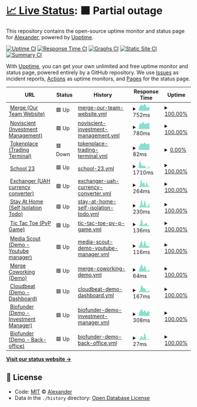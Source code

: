 # [📈 Live Status](https://a1exalexander.github.io/upptime): <!--live status--> **🟧 Partial outage**

This repository contains the open-source uptime monitor and status page for [Alexander](https://a1exalexander.github.io), powered by [Upptime](https://github.com/upptime/upptime).

[![Uptime CI](https://github.com/koj-co/upptime/workflows/Uptime%20CI/badge.svg)](https://github.com/koj-co/upptime/actions?query=workflow%3A%22Uptime+CI%22)
[![Response Time CI](https://github.com/koj-co/upptime/workflows/Response%20Time%20CI/badge.svg)](https://github.com/koj-co/upptime/actions?query=workflow%3A%22Response+Time+CI%22)
[![Graphs CI](https://github.com/koj-co/upptime/workflows/Graphs%20CI/badge.svg)](https://github.com/koj-co/upptime/actions?query=workflow%3A%22Graphs+CI%22)
[![Static Site CI](https://github.com/koj-co/upptime/workflows/Static%20Site%20CI/badge.svg)](https://github.com/koj-co/upptime/actions?query=workflow%3A%22Static+Site+CI%22)
[![Summary CI](https://github.com/koj-co/upptime/workflows/Summary%20CI/badge.svg)](https://github.com/koj-co/upptime/actions?query=workflow%3A%22Summary+CI%22)

With [Upptime](https://upptime.js.org), you can get your own unlimited and free uptime monitor and status page, powered entirely by a GitHub repository. We use [Issues](https://github.com/a1exalexander/upptime/issues) as incident reports, [Actions](https://github.com/a1exalexander/upptime/actions) as uptime monitors, and [Pages](https://a1exalexander.github.io/upptime) for the status page.

<!--start: status pages-->
<!-- This summary is generated by Upptime (https://github.com/upptime/upptime) -->
<!-- Do not edit this manually, your changes will be overwritten -->
<!-- prettier-ignore -->
| URL | Status | History | Response Time | Uptime |
| --- | ------ | ------- | ------------- | ------ |
| <img alt="" src="https://favicons.githubusercontent.com/www.merge.rocks" height="13"> [Merge (Our Team Website)](https://www.merge.rocks/) | 🟩 Up | [merge-our-team-website.yml](https://github.com/a1exalexander/upptime/commits/HEAD/history/merge-our-team-website.yml) | <details><summary><img alt="Response time graph" src="./graphs/merge-our-team-website/response-time-week.png" height="20"> 752ms</summary><br><a href="https://a1exalexander.github.io/upptime/history/merge-our-team-website"><img alt="Response time 258" src="https://img.shields.io/endpoint?url=https%3A%2F%2Fraw.githubusercontent.com%2Fa1exalexander%2Fupptime%2FHEAD%2Fapi%2Fmerge-our-team-website%2Fresponse-time.json"></a><br><a href="https://a1exalexander.github.io/upptime/history/merge-our-team-website"><img alt="24-hour response time 590" src="https://img.shields.io/endpoint?url=https%3A%2F%2Fraw.githubusercontent.com%2Fa1exalexander%2Fupptime%2FHEAD%2Fapi%2Fmerge-our-team-website%2Fresponse-time-day.json"></a><br><a href="https://a1exalexander.github.io/upptime/history/merge-our-team-website"><img alt="7-day response time 752" src="https://img.shields.io/endpoint?url=https%3A%2F%2Fraw.githubusercontent.com%2Fa1exalexander%2Fupptime%2FHEAD%2Fapi%2Fmerge-our-team-website%2Fresponse-time-week.json"></a><br><a href="https://a1exalexander.github.io/upptime/history/merge-our-team-website"><img alt="30-day response time 744" src="https://img.shields.io/endpoint?url=https%3A%2F%2Fraw.githubusercontent.com%2Fa1exalexander%2Fupptime%2FHEAD%2Fapi%2Fmerge-our-team-website%2Fresponse-time-month.json"></a><br><a href="https://a1exalexander.github.io/upptime/history/merge-our-team-website"><img alt="1-year response time 258" src="https://img.shields.io/endpoint?url=https%3A%2F%2Fraw.githubusercontent.com%2Fa1exalexander%2Fupptime%2FHEAD%2Fapi%2Fmerge-our-team-website%2Fresponse-time-year.json"></a></details> | <details><summary><a href="https://a1exalexander.github.io/upptime/history/merge-our-team-website">100.00%</a></summary><a href="https://a1exalexander.github.io/upptime/history/merge-our-team-website"><img alt="All-time uptime 99.99%" src="https://img.shields.io/endpoint?url=https%3A%2F%2Fraw.githubusercontent.com%2Fa1exalexander%2Fupptime%2FHEAD%2Fapi%2Fmerge-our-team-website%2Fuptime.json"></a><br><a href="https://a1exalexander.github.io/upptime/history/merge-our-team-website"><img alt="24-hour uptime 100.00%" src="https://img.shields.io/endpoint?url=https%3A%2F%2Fraw.githubusercontent.com%2Fa1exalexander%2Fupptime%2FHEAD%2Fapi%2Fmerge-our-team-website%2Fuptime-day.json"></a><br><a href="https://a1exalexander.github.io/upptime/history/merge-our-team-website"><img alt="7-day uptime 100.00%" src="https://img.shields.io/endpoint?url=https%3A%2F%2Fraw.githubusercontent.com%2Fa1exalexander%2Fupptime%2FHEAD%2Fapi%2Fmerge-our-team-website%2Fuptime-week.json"></a><br><a href="https://a1exalexander.github.io/upptime/history/merge-our-team-website"><img alt="30-day uptime 100.00%" src="https://img.shields.io/endpoint?url=https%3A%2F%2Fraw.githubusercontent.com%2Fa1exalexander%2Fupptime%2FHEAD%2Fapi%2Fmerge-our-team-website%2Fuptime-month.json"></a><br><a href="https://a1exalexander.github.io/upptime/history/merge-our-team-website"><img alt="1-year uptime 99.99%" src="https://img.shields.io/endpoint?url=https%3A%2F%2Fraw.githubusercontent.com%2Fa1exalexander%2Fupptime%2FHEAD%2Fapi%2Fmerge-our-team-website%2Fuptime-year.json"></a></details>
| <img alt="" src="https://favicons.githubusercontent.com/portal.noviscient.com" height="13"> [Noviscient (Investment Management)](https://portal.noviscient.com/) | 🟩 Up | [noviscient-investment-management.yml](https://github.com/a1exalexander/upptime/commits/HEAD/history/noviscient-investment-management.yml) | <details><summary><img alt="Response time graph" src="./graphs/noviscient-investment-management/response-time-week.png" height="20"> 780ms</summary><br><a href="https://a1exalexander.github.io/upptime/history/noviscient-investment-management"><img alt="Response time 794" src="https://img.shields.io/endpoint?url=https%3A%2F%2Fraw.githubusercontent.com%2Fa1exalexander%2Fupptime%2FHEAD%2Fapi%2Fnoviscient-investment-management%2Fresponse-time.json"></a><br><a href="https://a1exalexander.github.io/upptime/history/noviscient-investment-management"><img alt="24-hour response time 815" src="https://img.shields.io/endpoint?url=https%3A%2F%2Fraw.githubusercontent.com%2Fa1exalexander%2Fupptime%2FHEAD%2Fapi%2Fnoviscient-investment-management%2Fresponse-time-day.json"></a><br><a href="https://a1exalexander.github.io/upptime/history/noviscient-investment-management"><img alt="7-day response time 780" src="https://img.shields.io/endpoint?url=https%3A%2F%2Fraw.githubusercontent.com%2Fa1exalexander%2Fupptime%2FHEAD%2Fapi%2Fnoviscient-investment-management%2Fresponse-time-week.json"></a><br><a href="https://a1exalexander.github.io/upptime/history/noviscient-investment-management"><img alt="30-day response time 762" src="https://img.shields.io/endpoint?url=https%3A%2F%2Fraw.githubusercontent.com%2Fa1exalexander%2Fupptime%2FHEAD%2Fapi%2Fnoviscient-investment-management%2Fresponse-time-month.json"></a><br><a href="https://a1exalexander.github.io/upptime/history/noviscient-investment-management"><img alt="1-year response time 794" src="https://img.shields.io/endpoint?url=https%3A%2F%2Fraw.githubusercontent.com%2Fa1exalexander%2Fupptime%2FHEAD%2Fapi%2Fnoviscient-investment-management%2Fresponse-time-year.json"></a></details> | <details><summary><a href="https://a1exalexander.github.io/upptime/history/noviscient-investment-management">100.00%</a></summary><a href="https://a1exalexander.github.io/upptime/history/noviscient-investment-management"><img alt="All-time uptime 99.41%" src="https://img.shields.io/endpoint?url=https%3A%2F%2Fraw.githubusercontent.com%2Fa1exalexander%2Fupptime%2FHEAD%2Fapi%2Fnoviscient-investment-management%2Fuptime.json"></a><br><a href="https://a1exalexander.github.io/upptime/history/noviscient-investment-management"><img alt="24-hour uptime 100.00%" src="https://img.shields.io/endpoint?url=https%3A%2F%2Fraw.githubusercontent.com%2Fa1exalexander%2Fupptime%2FHEAD%2Fapi%2Fnoviscient-investment-management%2Fuptime-day.json"></a><br><a href="https://a1exalexander.github.io/upptime/history/noviscient-investment-management"><img alt="7-day uptime 100.00%" src="https://img.shields.io/endpoint?url=https%3A%2F%2Fraw.githubusercontent.com%2Fa1exalexander%2Fupptime%2FHEAD%2Fapi%2Fnoviscient-investment-management%2Fuptime-week.json"></a><br><a href="https://a1exalexander.github.io/upptime/history/noviscient-investment-management"><img alt="30-day uptime 94.62%" src="https://img.shields.io/endpoint?url=https%3A%2F%2Fraw.githubusercontent.com%2Fa1exalexander%2Fupptime%2FHEAD%2Fapi%2Fnoviscient-investment-management%2Fuptime-month.json"></a><br><a href="https://a1exalexander.github.io/upptime/history/noviscient-investment-management"><img alt="1-year uptime 99.41%" src="https://img.shields.io/endpoint?url=https%3A%2F%2Fraw.githubusercontent.com%2Fa1exalexander%2Fupptime%2FHEAD%2Fapi%2Fnoviscient-investment-management%2Fuptime-year.json"></a></details>
| <img alt="" src="https://favicons.githubusercontent.com/app.tokenplace.com" height="13"> [Tokenplace (Trading Terminal)](https://app.tokenplace.com/) | 🟥 Down | [tokenplace-trading-terminal.yml](https://github.com/a1exalexander/upptime/commits/HEAD/history/tokenplace-trading-terminal.yml) | <details><summary><img alt="Response time graph" src="./graphs/tokenplace-trading-terminal/response-time-week.png" height="20"> 82ms</summary><br><a href="https://a1exalexander.github.io/upptime/history/tokenplace-trading-terminal"><img alt="Response time 165" src="https://img.shields.io/endpoint?url=https%3A%2F%2Fraw.githubusercontent.com%2Fa1exalexander%2Fupptime%2FHEAD%2Fapi%2Ftokenplace-trading-terminal%2Fresponse-time.json"></a><br><a href="https://a1exalexander.github.io/upptime/history/tokenplace-trading-terminal"><img alt="24-hour response time 82" src="https://img.shields.io/endpoint?url=https%3A%2F%2Fraw.githubusercontent.com%2Fa1exalexander%2Fupptime%2FHEAD%2Fapi%2Ftokenplace-trading-terminal%2Fresponse-time-day.json"></a><br><a href="https://a1exalexander.github.io/upptime/history/tokenplace-trading-terminal"><img alt="7-day response time 82" src="https://img.shields.io/endpoint?url=https%3A%2F%2Fraw.githubusercontent.com%2Fa1exalexander%2Fupptime%2FHEAD%2Fapi%2Ftokenplace-trading-terminal%2Fresponse-time-week.json"></a><br><a href="https://a1exalexander.github.io/upptime/history/tokenplace-trading-terminal"><img alt="30-day response time 83" src="https://img.shields.io/endpoint?url=https%3A%2F%2Fraw.githubusercontent.com%2Fa1exalexander%2Fupptime%2FHEAD%2Fapi%2Ftokenplace-trading-terminal%2Fresponse-time-month.json"></a><br><a href="https://a1exalexander.github.io/upptime/history/tokenplace-trading-terminal"><img alt="1-year response time 165" src="https://img.shields.io/endpoint?url=https%3A%2F%2Fraw.githubusercontent.com%2Fa1exalexander%2Fupptime%2FHEAD%2Fapi%2Ftokenplace-trading-terminal%2Fresponse-time-year.json"></a></details> | <details><summary><a href="https://a1exalexander.github.io/upptime/history/tokenplace-trading-terminal">0.00%</a></summary><a href="https://a1exalexander.github.io/upptime/history/tokenplace-trading-terminal"><img alt="All-time uptime 63.53%" src="https://img.shields.io/endpoint?url=https%3A%2F%2Fraw.githubusercontent.com%2Fa1exalexander%2Fupptime%2FHEAD%2Fapi%2Ftokenplace-trading-terminal%2Fuptime.json"></a><br><a href="https://a1exalexander.github.io/upptime/history/tokenplace-trading-terminal"><img alt="24-hour uptime 0.00%" src="https://img.shields.io/endpoint?url=https%3A%2F%2Fraw.githubusercontent.com%2Fa1exalexander%2Fupptime%2FHEAD%2Fapi%2Ftokenplace-trading-terminal%2Fuptime-day.json"></a><br><a href="https://a1exalexander.github.io/upptime/history/tokenplace-trading-terminal"><img alt="7-day uptime 0.00%" src="https://img.shields.io/endpoint?url=https%3A%2F%2Fraw.githubusercontent.com%2Fa1exalexander%2Fupptime%2FHEAD%2Fapi%2Ftokenplace-trading-terminal%2Fuptime-week.json"></a><br><a href="https://a1exalexander.github.io/upptime/history/tokenplace-trading-terminal"><img alt="30-day uptime 0.00%" src="https://img.shields.io/endpoint?url=https%3A%2F%2Fraw.githubusercontent.com%2Fa1exalexander%2Fupptime%2FHEAD%2Fapi%2Ftokenplace-trading-terminal%2Fuptime-month.json"></a><br><a href="https://a1exalexander.github.io/upptime/history/tokenplace-trading-terminal"><img alt="1-year uptime 63.53%" src="https://img.shields.io/endpoint?url=https%3A%2F%2Fraw.githubusercontent.com%2Fa1exalexander%2Fupptime%2FHEAD%2Fapi%2Ftokenplace-trading-terminal%2Fuptime-year.json"></a></details>
| <img alt="" src="https://favicons.githubusercontent.com/school23.now.sh" height="13"> [School 23](https://school23.now.sh/) | 🟩 Up | [school-23.yml](https://github.com/a1exalexander/upptime/commits/HEAD/history/school-23.yml) | <details><summary><img alt="Response time graph" src="./graphs/school-23/response-time-week.png" height="20"> 1710ms</summary><br><a href="https://a1exalexander.github.io/upptime/history/school-23"><img alt="Response time 1652" src="https://img.shields.io/endpoint?url=https%3A%2F%2Fraw.githubusercontent.com%2Fa1exalexander%2Fupptime%2FHEAD%2Fapi%2Fschool-23%2Fresponse-time.json"></a><br><a href="https://a1exalexander.github.io/upptime/history/school-23"><img alt="24-hour response time 1559" src="https://img.shields.io/endpoint?url=https%3A%2F%2Fraw.githubusercontent.com%2Fa1exalexander%2Fupptime%2FHEAD%2Fapi%2Fschool-23%2Fresponse-time-day.json"></a><br><a href="https://a1exalexander.github.io/upptime/history/school-23"><img alt="7-day response time 1710" src="https://img.shields.io/endpoint?url=https%3A%2F%2Fraw.githubusercontent.com%2Fa1exalexander%2Fupptime%2FHEAD%2Fapi%2Fschool-23%2Fresponse-time-week.json"></a><br><a href="https://a1exalexander.github.io/upptime/history/school-23"><img alt="30-day response time 1730" src="https://img.shields.io/endpoint?url=https%3A%2F%2Fraw.githubusercontent.com%2Fa1exalexander%2Fupptime%2FHEAD%2Fapi%2Fschool-23%2Fresponse-time-month.json"></a><br><a href="https://a1exalexander.github.io/upptime/history/school-23"><img alt="1-year response time 1652" src="https://img.shields.io/endpoint?url=https%3A%2F%2Fraw.githubusercontent.com%2Fa1exalexander%2Fupptime%2FHEAD%2Fapi%2Fschool-23%2Fresponse-time-year.json"></a></details> | <details><summary><a href="https://a1exalexander.github.io/upptime/history/school-23">100.00%</a></summary><a href="https://a1exalexander.github.io/upptime/history/school-23"><img alt="All-time uptime 99.97%" src="https://img.shields.io/endpoint?url=https%3A%2F%2Fraw.githubusercontent.com%2Fa1exalexander%2Fupptime%2FHEAD%2Fapi%2Fschool-23%2Fuptime.json"></a><br><a href="https://a1exalexander.github.io/upptime/history/school-23"><img alt="24-hour uptime 100.00%" src="https://img.shields.io/endpoint?url=https%3A%2F%2Fraw.githubusercontent.com%2Fa1exalexander%2Fupptime%2FHEAD%2Fapi%2Fschool-23%2Fuptime-day.json"></a><br><a href="https://a1exalexander.github.io/upptime/history/school-23"><img alt="7-day uptime 100.00%" src="https://img.shields.io/endpoint?url=https%3A%2F%2Fraw.githubusercontent.com%2Fa1exalexander%2Fupptime%2FHEAD%2Fapi%2Fschool-23%2Fuptime-week.json"></a><br><a href="https://a1exalexander.github.io/upptime/history/school-23"><img alt="30-day uptime 100.00%" src="https://img.shields.io/endpoint?url=https%3A%2F%2Fraw.githubusercontent.com%2Fa1exalexander%2Fupptime%2FHEAD%2Fapi%2Fschool-23%2Fuptime-month.json"></a><br><a href="https://a1exalexander.github.io/upptime/history/school-23"><img alt="1-year uptime 99.97%" src="https://img.shields.io/endpoint?url=https%3A%2F%2Fraw.githubusercontent.com%2Fa1exalexander%2Fupptime%2FHEAD%2Fapi%2Fschool-23%2Fuptime-year.json"></a></details>
| <img alt="" src="https://favicons.githubusercontent.com/exchanger.now.sh" height="13"> [Exchanger (UAH currency converter)](https://exchanger.now.sh/) | 🟩 Up | [exchanger-uah-currency-converter.yml](https://github.com/a1exalexander/upptime/commits/HEAD/history/exchanger-uah-currency-converter.yml) | <details><summary><img alt="Response time graph" src="./graphs/exchanger-uah-currency-converter/response-time-week.png" height="20"> 264ms</summary><br><a href="https://a1exalexander.github.io/upptime/history/exchanger-uah-currency-converter"><img alt="Response time 230" src="https://img.shields.io/endpoint?url=https%3A%2F%2Fraw.githubusercontent.com%2Fa1exalexander%2Fupptime%2FHEAD%2Fapi%2Fexchanger-uah-currency-converter%2Fresponse-time.json"></a><br><a href="https://a1exalexander.github.io/upptime/history/exchanger-uah-currency-converter"><img alt="24-hour response time 104" src="https://img.shields.io/endpoint?url=https%3A%2F%2Fraw.githubusercontent.com%2Fa1exalexander%2Fupptime%2FHEAD%2Fapi%2Fexchanger-uah-currency-converter%2Fresponse-time-day.json"></a><br><a href="https://a1exalexander.github.io/upptime/history/exchanger-uah-currency-converter"><img alt="7-day response time 264" src="https://img.shields.io/endpoint?url=https%3A%2F%2Fraw.githubusercontent.com%2Fa1exalexander%2Fupptime%2FHEAD%2Fapi%2Fexchanger-uah-currency-converter%2Fresponse-time-week.json"></a><br><a href="https://a1exalexander.github.io/upptime/history/exchanger-uah-currency-converter"><img alt="30-day response time 269" src="https://img.shields.io/endpoint?url=https%3A%2F%2Fraw.githubusercontent.com%2Fa1exalexander%2Fupptime%2FHEAD%2Fapi%2Fexchanger-uah-currency-converter%2Fresponse-time-month.json"></a><br><a href="https://a1exalexander.github.io/upptime/history/exchanger-uah-currency-converter"><img alt="1-year response time 230" src="https://img.shields.io/endpoint?url=https%3A%2F%2Fraw.githubusercontent.com%2Fa1exalexander%2Fupptime%2FHEAD%2Fapi%2Fexchanger-uah-currency-converter%2Fresponse-time-year.json"></a></details> | <details><summary><a href="https://a1exalexander.github.io/upptime/history/exchanger-uah-currency-converter">100.00%</a></summary><a href="https://a1exalexander.github.io/upptime/history/exchanger-uah-currency-converter"><img alt="All-time uptime 99.97%" src="https://img.shields.io/endpoint?url=https%3A%2F%2Fraw.githubusercontent.com%2Fa1exalexander%2Fupptime%2FHEAD%2Fapi%2Fexchanger-uah-currency-converter%2Fuptime.json"></a><br><a href="https://a1exalexander.github.io/upptime/history/exchanger-uah-currency-converter"><img alt="24-hour uptime 100.00%" src="https://img.shields.io/endpoint?url=https%3A%2F%2Fraw.githubusercontent.com%2Fa1exalexander%2Fupptime%2FHEAD%2Fapi%2Fexchanger-uah-currency-converter%2Fuptime-day.json"></a><br><a href="https://a1exalexander.github.io/upptime/history/exchanger-uah-currency-converter"><img alt="7-day uptime 100.00%" src="https://img.shields.io/endpoint?url=https%3A%2F%2Fraw.githubusercontent.com%2Fa1exalexander%2Fupptime%2FHEAD%2Fapi%2Fexchanger-uah-currency-converter%2Fuptime-week.json"></a><br><a href="https://a1exalexander.github.io/upptime/history/exchanger-uah-currency-converter"><img alt="30-day uptime 99.87%" src="https://img.shields.io/endpoint?url=https%3A%2F%2Fraw.githubusercontent.com%2Fa1exalexander%2Fupptime%2FHEAD%2Fapi%2Fexchanger-uah-currency-converter%2Fuptime-month.json"></a><br><a href="https://a1exalexander.github.io/upptime/history/exchanger-uah-currency-converter"><img alt="1-year uptime 99.97%" src="https://img.shields.io/endpoint?url=https%3A%2F%2Fraw.githubusercontent.com%2Fa1exalexander%2Fupptime%2FHEAD%2Fapi%2Fexchanger-uah-currency-converter%2Fuptime-year.json"></a></details>
| <img alt="" src="https://favicons.githubusercontent.com/self-isolation.now.sh" height="13"> [Stay At Home (Self Isolation Todo)](https://self-isolation.now.sh/) | 🟩 Up | [stay-at-home-self-isolation-todo.yml](https://github.com/a1exalexander/upptime/commits/HEAD/history/stay-at-home-self-isolation-todo.yml) | <details><summary><img alt="Response time graph" src="./graphs/stay-at-home-self-isolation-todo/response-time-week.png" height="20"> 230ms</summary><br><a href="https://a1exalexander.github.io/upptime/history/stay-at-home-self-isolation-todo"><img alt="Response time 230" src="https://img.shields.io/endpoint?url=https%3A%2F%2Fraw.githubusercontent.com%2Fa1exalexander%2Fupptime%2FHEAD%2Fapi%2Fstay-at-home-self-isolation-todo%2Fresponse-time.json"></a><br><a href="https://a1exalexander.github.io/upptime/history/stay-at-home-self-isolation-todo"><img alt="24-hour response time 304" src="https://img.shields.io/endpoint?url=https%3A%2F%2Fraw.githubusercontent.com%2Fa1exalexander%2Fupptime%2FHEAD%2Fapi%2Fstay-at-home-self-isolation-todo%2Fresponse-time-day.json"></a><br><a href="https://a1exalexander.github.io/upptime/history/stay-at-home-self-isolation-todo"><img alt="7-day response time 230" src="https://img.shields.io/endpoint?url=https%3A%2F%2Fraw.githubusercontent.com%2Fa1exalexander%2Fupptime%2FHEAD%2Fapi%2Fstay-at-home-self-isolation-todo%2Fresponse-time-week.json"></a><br><a href="https://a1exalexander.github.io/upptime/history/stay-at-home-self-isolation-todo"><img alt="30-day response time 281" src="https://img.shields.io/endpoint?url=https%3A%2F%2Fraw.githubusercontent.com%2Fa1exalexander%2Fupptime%2FHEAD%2Fapi%2Fstay-at-home-self-isolation-todo%2Fresponse-time-month.json"></a><br><a href="https://a1exalexander.github.io/upptime/history/stay-at-home-self-isolation-todo"><img alt="1-year response time 230" src="https://img.shields.io/endpoint?url=https%3A%2F%2Fraw.githubusercontent.com%2Fa1exalexander%2Fupptime%2FHEAD%2Fapi%2Fstay-at-home-self-isolation-todo%2Fresponse-time-year.json"></a></details> | <details><summary><a href="https://a1exalexander.github.io/upptime/history/stay-at-home-self-isolation-todo">100.00%</a></summary><a href="https://a1exalexander.github.io/upptime/history/stay-at-home-self-isolation-todo"><img alt="All-time uptime 99.97%" src="https://img.shields.io/endpoint?url=https%3A%2F%2Fraw.githubusercontent.com%2Fa1exalexander%2Fupptime%2FHEAD%2Fapi%2Fstay-at-home-self-isolation-todo%2Fuptime.json"></a><br><a href="https://a1exalexander.github.io/upptime/history/stay-at-home-self-isolation-todo"><img alt="24-hour uptime 100.00%" src="https://img.shields.io/endpoint?url=https%3A%2F%2Fraw.githubusercontent.com%2Fa1exalexander%2Fupptime%2FHEAD%2Fapi%2Fstay-at-home-self-isolation-todo%2Fuptime-day.json"></a><br><a href="https://a1exalexander.github.io/upptime/history/stay-at-home-self-isolation-todo"><img alt="7-day uptime 100.00%" src="https://img.shields.io/endpoint?url=https%3A%2F%2Fraw.githubusercontent.com%2Fa1exalexander%2Fupptime%2FHEAD%2Fapi%2Fstay-at-home-self-isolation-todo%2Fuptime-week.json"></a><br><a href="https://a1exalexander.github.io/upptime/history/stay-at-home-self-isolation-todo"><img alt="30-day uptime 100.00%" src="https://img.shields.io/endpoint?url=https%3A%2F%2Fraw.githubusercontent.com%2Fa1exalexander%2Fupptime%2FHEAD%2Fapi%2Fstay-at-home-self-isolation-todo%2Fuptime-month.json"></a><br><a href="https://a1exalexander.github.io/upptime/history/stay-at-home-self-isolation-todo"><img alt="1-year uptime 99.97%" src="https://img.shields.io/endpoint?url=https%3A%2F%2Fraw.githubusercontent.com%2Fa1exalexander%2Fupptime%2FHEAD%2Fapi%2Fstay-at-home-self-isolation-todo%2Fuptime-year.json"></a></details>
| <img alt="" src="https://favicons.githubusercontent.com/tic-tac.vercel.app" height="13"> [Tic Tac Toe (PvP Game)](https://tic-tac.vercel.app/) | 🟩 Up | [tic-tac-toe-pv-p-game.yml](https://github.com/a1exalexander/upptime/commits/HEAD/history/tic-tac-toe-pv-p-game.yml) | <details><summary><img alt="Response time graph" src="./graphs/tic-tac-toe-pv-p-game/response-time-week.png" height="20"> 136ms</summary><br><a href="https://a1exalexander.github.io/upptime/history/tic-tac-toe-pv-p-game"><img alt="Response time 162" src="https://img.shields.io/endpoint?url=https%3A%2F%2Fraw.githubusercontent.com%2Fa1exalexander%2Fupptime%2FHEAD%2Fapi%2Ftic-tac-toe-pv-p-game%2Fresponse-time.json"></a><br><a href="https://a1exalexander.github.io/upptime/history/tic-tac-toe-pv-p-game"><img alt="24-hour response time 44" src="https://img.shields.io/endpoint?url=https%3A%2F%2Fraw.githubusercontent.com%2Fa1exalexander%2Fupptime%2FHEAD%2Fapi%2Ftic-tac-toe-pv-p-game%2Fresponse-time-day.json"></a><br><a href="https://a1exalexander.github.io/upptime/history/tic-tac-toe-pv-p-game"><img alt="7-day response time 136" src="https://img.shields.io/endpoint?url=https%3A%2F%2Fraw.githubusercontent.com%2Fa1exalexander%2Fupptime%2FHEAD%2Fapi%2Ftic-tac-toe-pv-p-game%2Fresponse-time-week.json"></a><br><a href="https://a1exalexander.github.io/upptime/history/tic-tac-toe-pv-p-game"><img alt="30-day response time 134" src="https://img.shields.io/endpoint?url=https%3A%2F%2Fraw.githubusercontent.com%2Fa1exalexander%2Fupptime%2FHEAD%2Fapi%2Ftic-tac-toe-pv-p-game%2Fresponse-time-month.json"></a><br><a href="https://a1exalexander.github.io/upptime/history/tic-tac-toe-pv-p-game"><img alt="1-year response time 162" src="https://img.shields.io/endpoint?url=https%3A%2F%2Fraw.githubusercontent.com%2Fa1exalexander%2Fupptime%2FHEAD%2Fapi%2Ftic-tac-toe-pv-p-game%2Fresponse-time-year.json"></a></details> | <details><summary><a href="https://a1exalexander.github.io/upptime/history/tic-tac-toe-pv-p-game">100.00%</a></summary><a href="https://a1exalexander.github.io/upptime/history/tic-tac-toe-pv-p-game"><img alt="All-time uptime 99.97%" src="https://img.shields.io/endpoint?url=https%3A%2F%2Fraw.githubusercontent.com%2Fa1exalexander%2Fupptime%2FHEAD%2Fapi%2Ftic-tac-toe-pv-p-game%2Fuptime.json"></a><br><a href="https://a1exalexander.github.io/upptime/history/tic-tac-toe-pv-p-game"><img alt="24-hour uptime 100.00%" src="https://img.shields.io/endpoint?url=https%3A%2F%2Fraw.githubusercontent.com%2Fa1exalexander%2Fupptime%2FHEAD%2Fapi%2Ftic-tac-toe-pv-p-game%2Fuptime-day.json"></a><br><a href="https://a1exalexander.github.io/upptime/history/tic-tac-toe-pv-p-game"><img alt="7-day uptime 100.00%" src="https://img.shields.io/endpoint?url=https%3A%2F%2Fraw.githubusercontent.com%2Fa1exalexander%2Fupptime%2FHEAD%2Fapi%2Ftic-tac-toe-pv-p-game%2Fuptime-week.json"></a><br><a href="https://a1exalexander.github.io/upptime/history/tic-tac-toe-pv-p-game"><img alt="30-day uptime 100.00%" src="https://img.shields.io/endpoint?url=https%3A%2F%2Fraw.githubusercontent.com%2Fa1exalexander%2Fupptime%2FHEAD%2Fapi%2Ftic-tac-toe-pv-p-game%2Fuptime-month.json"></a><br><a href="https://a1exalexander.github.io/upptime/history/tic-tac-toe-pv-p-game"><img alt="1-year uptime 99.97%" src="https://img.shields.io/endpoint?url=https%3A%2F%2Fraw.githubusercontent.com%2Fa1exalexander%2Fupptime%2FHEAD%2Fapi%2Ftic-tac-toe-pv-p-game%2Fuptime-year.json"></a></details>
| <img alt="" src="https://favicons.githubusercontent.com/media-scout.netlify.app" height="13"> [Media Scout (Demo - Youtube manager)](https://media-scout.netlify.app/) | 🟩 Up | [media-scout-demo-youtube-manager.yml](https://github.com/a1exalexander/upptime/commits/HEAD/history/media-scout-demo-youtube-manager.yml) | <details><summary><img alt="Response time graph" src="./graphs/media-scout-demo-youtube-manager/response-time-week.png" height="20"> 116ms</summary><br><a href="https://a1exalexander.github.io/upptime/history/media-scout-demo-youtube-manager"><img alt="Response time 159" src="https://img.shields.io/endpoint?url=https%3A%2F%2Fraw.githubusercontent.com%2Fa1exalexander%2Fupptime%2FHEAD%2Fapi%2Fmedia-scout-demo-youtube-manager%2Fresponse-time.json"></a><br><a href="https://a1exalexander.github.io/upptime/history/media-scout-demo-youtube-manager"><img alt="24-hour response time 45" src="https://img.shields.io/endpoint?url=https%3A%2F%2Fraw.githubusercontent.com%2Fa1exalexander%2Fupptime%2FHEAD%2Fapi%2Fmedia-scout-demo-youtube-manager%2Fresponse-time-day.json"></a><br><a href="https://a1exalexander.github.io/upptime/history/media-scout-demo-youtube-manager"><img alt="7-day response time 116" src="https://img.shields.io/endpoint?url=https%3A%2F%2Fraw.githubusercontent.com%2Fa1exalexander%2Fupptime%2FHEAD%2Fapi%2Fmedia-scout-demo-youtube-manager%2Fresponse-time-week.json"></a><br><a href="https://a1exalexander.github.io/upptime/history/media-scout-demo-youtube-manager"><img alt="30-day response time 139" src="https://img.shields.io/endpoint?url=https%3A%2F%2Fraw.githubusercontent.com%2Fa1exalexander%2Fupptime%2FHEAD%2Fapi%2Fmedia-scout-demo-youtube-manager%2Fresponse-time-month.json"></a><br><a href="https://a1exalexander.github.io/upptime/history/media-scout-demo-youtube-manager"><img alt="1-year response time 159" src="https://img.shields.io/endpoint?url=https%3A%2F%2Fraw.githubusercontent.com%2Fa1exalexander%2Fupptime%2FHEAD%2Fapi%2Fmedia-scout-demo-youtube-manager%2Fresponse-time-year.json"></a></details> | <details><summary><a href="https://a1exalexander.github.io/upptime/history/media-scout-demo-youtube-manager">100.00%</a></summary><a href="https://a1exalexander.github.io/upptime/history/media-scout-demo-youtube-manager"><img alt="All-time uptime 100.00%" src="https://img.shields.io/endpoint?url=https%3A%2F%2Fraw.githubusercontent.com%2Fa1exalexander%2Fupptime%2FHEAD%2Fapi%2Fmedia-scout-demo-youtube-manager%2Fuptime.json"></a><br><a href="https://a1exalexander.github.io/upptime/history/media-scout-demo-youtube-manager"><img alt="24-hour uptime 100.00%" src="https://img.shields.io/endpoint?url=https%3A%2F%2Fraw.githubusercontent.com%2Fa1exalexander%2Fupptime%2FHEAD%2Fapi%2Fmedia-scout-demo-youtube-manager%2Fuptime-day.json"></a><br><a href="https://a1exalexander.github.io/upptime/history/media-scout-demo-youtube-manager"><img alt="7-day uptime 100.00%" src="https://img.shields.io/endpoint?url=https%3A%2F%2Fraw.githubusercontent.com%2Fa1exalexander%2Fupptime%2FHEAD%2Fapi%2Fmedia-scout-demo-youtube-manager%2Fuptime-week.json"></a><br><a href="https://a1exalexander.github.io/upptime/history/media-scout-demo-youtube-manager"><img alt="30-day uptime 100.00%" src="https://img.shields.io/endpoint?url=https%3A%2F%2Fraw.githubusercontent.com%2Fa1exalexander%2Fupptime%2FHEAD%2Fapi%2Fmedia-scout-demo-youtube-manager%2Fuptime-month.json"></a><br><a href="https://a1exalexander.github.io/upptime/history/media-scout-demo-youtube-manager"><img alt="1-year uptime 100.00%" src="https://img.shields.io/endpoint?url=https%3A%2F%2Fraw.githubusercontent.com%2Fa1exalexander%2Fupptime%2FHEAD%2Fapi%2Fmedia-scout-demo-youtube-manager%2Fuptime-year.json"></a></details>
| <img alt="" src="https://favicons.githubusercontent.com/a1exalexander.github.io" height="13"> [Merge Coworking (Demo)](https://a1exalexander.github.io/merge-draft/dist/) | 🟩 Up | [merge-coworking-demo.yml](https://github.com/a1exalexander/upptime/commits/HEAD/history/merge-coworking-demo.yml) | <details><summary><img alt="Response time graph" src="./graphs/merge-coworking-demo/response-time-week.png" height="20"> 64ms</summary><br><a href="https://a1exalexander.github.io/upptime/history/merge-coworking-demo"><img alt="Response time 87" src="https://img.shields.io/endpoint?url=https%3A%2F%2Fraw.githubusercontent.com%2Fa1exalexander%2Fupptime%2FHEAD%2Fapi%2Fmerge-coworking-demo%2Fresponse-time.json"></a><br><a href="https://a1exalexander.github.io/upptime/history/merge-coworking-demo"><img alt="24-hour response time 38" src="https://img.shields.io/endpoint?url=https%3A%2F%2Fraw.githubusercontent.com%2Fa1exalexander%2Fupptime%2FHEAD%2Fapi%2Fmerge-coworking-demo%2Fresponse-time-day.json"></a><br><a href="https://a1exalexander.github.io/upptime/history/merge-coworking-demo"><img alt="7-day response time 64" src="https://img.shields.io/endpoint?url=https%3A%2F%2Fraw.githubusercontent.com%2Fa1exalexander%2Fupptime%2FHEAD%2Fapi%2Fmerge-coworking-demo%2Fresponse-time-week.json"></a><br><a href="https://a1exalexander.github.io/upptime/history/merge-coworking-demo"><img alt="30-day response time 83" src="https://img.shields.io/endpoint?url=https%3A%2F%2Fraw.githubusercontent.com%2Fa1exalexander%2Fupptime%2FHEAD%2Fapi%2Fmerge-coworking-demo%2Fresponse-time-month.json"></a><br><a href="https://a1exalexander.github.io/upptime/history/merge-coworking-demo"><img alt="1-year response time 87" src="https://img.shields.io/endpoint?url=https%3A%2F%2Fraw.githubusercontent.com%2Fa1exalexander%2Fupptime%2FHEAD%2Fapi%2Fmerge-coworking-demo%2Fresponse-time-year.json"></a></details> | <details><summary><a href="https://a1exalexander.github.io/upptime/history/merge-coworking-demo">100.00%</a></summary><a href="https://a1exalexander.github.io/upptime/history/merge-coworking-demo"><img alt="All-time uptime 99.99%" src="https://img.shields.io/endpoint?url=https%3A%2F%2Fraw.githubusercontent.com%2Fa1exalexander%2Fupptime%2FHEAD%2Fapi%2Fmerge-coworking-demo%2Fuptime.json"></a><br><a href="https://a1exalexander.github.io/upptime/history/merge-coworking-demo"><img alt="24-hour uptime 100.00%" src="https://img.shields.io/endpoint?url=https%3A%2F%2Fraw.githubusercontent.com%2Fa1exalexander%2Fupptime%2FHEAD%2Fapi%2Fmerge-coworking-demo%2Fuptime-day.json"></a><br><a href="https://a1exalexander.github.io/upptime/history/merge-coworking-demo"><img alt="7-day uptime 100.00%" src="https://img.shields.io/endpoint?url=https%3A%2F%2Fraw.githubusercontent.com%2Fa1exalexander%2Fupptime%2FHEAD%2Fapi%2Fmerge-coworking-demo%2Fuptime-week.json"></a><br><a href="https://a1exalexander.github.io/upptime/history/merge-coworking-demo"><img alt="30-day uptime 100.00%" src="https://img.shields.io/endpoint?url=https%3A%2F%2Fraw.githubusercontent.com%2Fa1exalexander%2Fupptime%2FHEAD%2Fapi%2Fmerge-coworking-demo%2Fuptime-month.json"></a><br><a href="https://a1exalexander.github.io/upptime/history/merge-coworking-demo"><img alt="1-year uptime 99.99%" src="https://img.shields.io/endpoint?url=https%3A%2F%2Fraw.githubusercontent.com%2Fa1exalexander%2Fupptime%2FHEAD%2Fapi%2Fmerge-coworking-demo%2Fuptime-year.json"></a></details>
| <img alt="" src="https://favicons.githubusercontent.com/cloudbeat.now.sh" height="13"> [Cloudbeat (Demo - Dashboard)](https://cloudbeat.now.sh/) | 🟩 Up | [cloudbeat-demo-dashboard.yml](https://github.com/a1exalexander/upptime/commits/HEAD/history/cloudbeat-demo-dashboard.yml) | <details><summary><img alt="Response time graph" src="./graphs/cloudbeat-demo-dashboard/response-time-week.png" height="20"> 167ms</summary><br><a href="https://a1exalexander.github.io/upptime/history/cloudbeat-demo-dashboard"><img alt="Response time 228" src="https://img.shields.io/endpoint?url=https%3A%2F%2Fraw.githubusercontent.com%2Fa1exalexander%2Fupptime%2FHEAD%2Fapi%2Fcloudbeat-demo-dashboard%2Fresponse-time.json"></a><br><a href="https://a1exalexander.github.io/upptime/history/cloudbeat-demo-dashboard"><img alt="24-hour response time 81" src="https://img.shields.io/endpoint?url=https%3A%2F%2Fraw.githubusercontent.com%2Fa1exalexander%2Fupptime%2FHEAD%2Fapi%2Fcloudbeat-demo-dashboard%2Fresponse-time-day.json"></a><br><a href="https://a1exalexander.github.io/upptime/history/cloudbeat-demo-dashboard"><img alt="7-day response time 167" src="https://img.shields.io/endpoint?url=https%3A%2F%2Fraw.githubusercontent.com%2Fa1exalexander%2Fupptime%2FHEAD%2Fapi%2Fcloudbeat-demo-dashboard%2Fresponse-time-week.json"></a><br><a href="https://a1exalexander.github.io/upptime/history/cloudbeat-demo-dashboard"><img alt="30-day response time 231" src="https://img.shields.io/endpoint?url=https%3A%2F%2Fraw.githubusercontent.com%2Fa1exalexander%2Fupptime%2FHEAD%2Fapi%2Fcloudbeat-demo-dashboard%2Fresponse-time-month.json"></a><br><a href="https://a1exalexander.github.io/upptime/history/cloudbeat-demo-dashboard"><img alt="1-year response time 228" src="https://img.shields.io/endpoint?url=https%3A%2F%2Fraw.githubusercontent.com%2Fa1exalexander%2Fupptime%2FHEAD%2Fapi%2Fcloudbeat-demo-dashboard%2Fresponse-time-year.json"></a></details> | <details><summary><a href="https://a1exalexander.github.io/upptime/history/cloudbeat-demo-dashboard">100.00%</a></summary><a href="https://a1exalexander.github.io/upptime/history/cloudbeat-demo-dashboard"><img alt="All-time uptime 99.98%" src="https://img.shields.io/endpoint?url=https%3A%2F%2Fraw.githubusercontent.com%2Fa1exalexander%2Fupptime%2FHEAD%2Fapi%2Fcloudbeat-demo-dashboard%2Fuptime.json"></a><br><a href="https://a1exalexander.github.io/upptime/history/cloudbeat-demo-dashboard"><img alt="24-hour uptime 100.00%" src="https://img.shields.io/endpoint?url=https%3A%2F%2Fraw.githubusercontent.com%2Fa1exalexander%2Fupptime%2FHEAD%2Fapi%2Fcloudbeat-demo-dashboard%2Fuptime-day.json"></a><br><a href="https://a1exalexander.github.io/upptime/history/cloudbeat-demo-dashboard"><img alt="7-day uptime 100.00%" src="https://img.shields.io/endpoint?url=https%3A%2F%2Fraw.githubusercontent.com%2Fa1exalexander%2Fupptime%2FHEAD%2Fapi%2Fcloudbeat-demo-dashboard%2Fuptime-week.json"></a><br><a href="https://a1exalexander.github.io/upptime/history/cloudbeat-demo-dashboard"><img alt="30-day uptime 100.00%" src="https://img.shields.io/endpoint?url=https%3A%2F%2Fraw.githubusercontent.com%2Fa1exalexander%2Fupptime%2FHEAD%2Fapi%2Fcloudbeat-demo-dashboard%2Fuptime-month.json"></a><br><a href="https://a1exalexander.github.io/upptime/history/cloudbeat-demo-dashboard"><img alt="1-year uptime 99.98%" src="https://img.shields.io/endpoint?url=https%3A%2F%2Fraw.githubusercontent.com%2Fa1exalexander%2Fupptime%2FHEAD%2Fapi%2Fcloudbeat-demo-dashboard%2Fuptime-year.json"></a></details>
| <img alt="" src="https://favicons.githubusercontent.com/forcewizu.bitbucket.io" height="13"> [Biofunder (Demo - Investment Manager)](https://forcewizu.bitbucket.io/biofunder) | 🟩 Up | [biofunder-demo-investment-manager.yml](https://github.com/a1exalexander/upptime/commits/HEAD/history/biofunder-demo-investment-manager.yml) | <details><summary><img alt="Response time graph" src="./graphs/biofunder-demo-investment-manager/response-time-week.png" height="20"> 308ms</summary><br><a href="https://a1exalexander.github.io/upptime/history/biofunder-demo-investment-manager"><img alt="Response time 708" src="https://img.shields.io/endpoint?url=https%3A%2F%2Fraw.githubusercontent.com%2Fa1exalexander%2Fupptime%2FHEAD%2Fapi%2Fbiofunder-demo-investment-manager%2Fresponse-time.json"></a><br><a href="https://a1exalexander.github.io/upptime/history/biofunder-demo-investment-manager"><img alt="24-hour response time 262" src="https://img.shields.io/endpoint?url=https%3A%2F%2Fraw.githubusercontent.com%2Fa1exalexander%2Fupptime%2FHEAD%2Fapi%2Fbiofunder-demo-investment-manager%2Fresponse-time-day.json"></a><br><a href="https://a1exalexander.github.io/upptime/history/biofunder-demo-investment-manager"><img alt="7-day response time 308" src="https://img.shields.io/endpoint?url=https%3A%2F%2Fraw.githubusercontent.com%2Fa1exalexander%2Fupptime%2FHEAD%2Fapi%2Fbiofunder-demo-investment-manager%2Fresponse-time-week.json"></a><br><a href="https://a1exalexander.github.io/upptime/history/biofunder-demo-investment-manager"><img alt="30-day response time 284" src="https://img.shields.io/endpoint?url=https%3A%2F%2Fraw.githubusercontent.com%2Fa1exalexander%2Fupptime%2FHEAD%2Fapi%2Fbiofunder-demo-investment-manager%2Fresponse-time-month.json"></a><br><a href="https://a1exalexander.github.io/upptime/history/biofunder-demo-investment-manager"><img alt="1-year response time 708" src="https://img.shields.io/endpoint?url=https%3A%2F%2Fraw.githubusercontent.com%2Fa1exalexander%2Fupptime%2FHEAD%2Fapi%2Fbiofunder-demo-investment-manager%2Fresponse-time-year.json"></a></details> | <details><summary><a href="https://a1exalexander.github.io/upptime/history/biofunder-demo-investment-manager">100.00%</a></summary><a href="https://a1exalexander.github.io/upptime/history/biofunder-demo-investment-manager"><img alt="All-time uptime 99.93%" src="https://img.shields.io/endpoint?url=https%3A%2F%2Fraw.githubusercontent.com%2Fa1exalexander%2Fupptime%2FHEAD%2Fapi%2Fbiofunder-demo-investment-manager%2Fuptime.json"></a><br><a href="https://a1exalexander.github.io/upptime/history/biofunder-demo-investment-manager"><img alt="24-hour uptime 100.00%" src="https://img.shields.io/endpoint?url=https%3A%2F%2Fraw.githubusercontent.com%2Fa1exalexander%2Fupptime%2FHEAD%2Fapi%2Fbiofunder-demo-investment-manager%2Fuptime-day.json"></a><br><a href="https://a1exalexander.github.io/upptime/history/biofunder-demo-investment-manager"><img alt="7-day uptime 100.00%" src="https://img.shields.io/endpoint?url=https%3A%2F%2Fraw.githubusercontent.com%2Fa1exalexander%2Fupptime%2FHEAD%2Fapi%2Fbiofunder-demo-investment-manager%2Fuptime-week.json"></a><br><a href="https://a1exalexander.github.io/upptime/history/biofunder-demo-investment-manager"><img alt="30-day uptime 100.00%" src="https://img.shields.io/endpoint?url=https%3A%2F%2Fraw.githubusercontent.com%2Fa1exalexander%2Fupptime%2FHEAD%2Fapi%2Fbiofunder-demo-investment-manager%2Fuptime-month.json"></a><br><a href="https://a1exalexander.github.io/upptime/history/biofunder-demo-investment-manager"><img alt="1-year uptime 99.93%" src="https://img.shields.io/endpoint?url=https%3A%2F%2Fraw.githubusercontent.com%2Fa1exalexander%2Fupptime%2FHEAD%2Fapi%2Fbiofunder-demo-investment-manager%2Fuptime-year.json"></a></details>
| <img alt="" src="https://favicons.githubusercontent.com/a1exalexander.github.io" height="13"> [Biofunder (Demo - Back-office)](https://a1exalexander.github.io/riseeds-admin/) | 🟩 Up | [biofunder-demo-back-office.yml](https://github.com/a1exalexander/upptime/commits/HEAD/history/biofunder-demo-back-office.yml) | <details><summary><img alt="Response time graph" src="./graphs/biofunder-demo-back-office/response-time-week.png" height="20"> 27ms</summary><br><a href="https://a1exalexander.github.io/upptime/history/biofunder-demo-back-office"><img alt="Response time 24" src="https://img.shields.io/endpoint?url=https%3A%2F%2Fraw.githubusercontent.com%2Fa1exalexander%2Fupptime%2FHEAD%2Fapi%2Fbiofunder-demo-back-office%2Fresponse-time.json"></a><br><a href="https://a1exalexander.github.io/upptime/history/biofunder-demo-back-office"><img alt="24-hour response time 7" src="https://img.shields.io/endpoint?url=https%3A%2F%2Fraw.githubusercontent.com%2Fa1exalexander%2Fupptime%2FHEAD%2Fapi%2Fbiofunder-demo-back-office%2Fresponse-time-day.json"></a><br><a href="https://a1exalexander.github.io/upptime/history/biofunder-demo-back-office"><img alt="7-day response time 27" src="https://img.shields.io/endpoint?url=https%3A%2F%2Fraw.githubusercontent.com%2Fa1exalexander%2Fupptime%2FHEAD%2Fapi%2Fbiofunder-demo-back-office%2Fresponse-time-week.json"></a><br><a href="https://a1exalexander.github.io/upptime/history/biofunder-demo-back-office"><img alt="30-day response time 37" src="https://img.shields.io/endpoint?url=https%3A%2F%2Fraw.githubusercontent.com%2Fa1exalexander%2Fupptime%2FHEAD%2Fapi%2Fbiofunder-demo-back-office%2Fresponse-time-month.json"></a><br><a href="https://a1exalexander.github.io/upptime/history/biofunder-demo-back-office"><img alt="1-year response time 24" src="https://img.shields.io/endpoint?url=https%3A%2F%2Fraw.githubusercontent.com%2Fa1exalexander%2Fupptime%2FHEAD%2Fapi%2Fbiofunder-demo-back-office%2Fresponse-time-year.json"></a></details> | <details><summary><a href="https://a1exalexander.github.io/upptime/history/biofunder-demo-back-office">100.00%</a></summary><a href="https://a1exalexander.github.io/upptime/history/biofunder-demo-back-office"><img alt="All-time uptime 99.99%" src="https://img.shields.io/endpoint?url=https%3A%2F%2Fraw.githubusercontent.com%2Fa1exalexander%2Fupptime%2FHEAD%2Fapi%2Fbiofunder-demo-back-office%2Fuptime.json"></a><br><a href="https://a1exalexander.github.io/upptime/history/biofunder-demo-back-office"><img alt="24-hour uptime 100.00%" src="https://img.shields.io/endpoint?url=https%3A%2F%2Fraw.githubusercontent.com%2Fa1exalexander%2Fupptime%2FHEAD%2Fapi%2Fbiofunder-demo-back-office%2Fuptime-day.json"></a><br><a href="https://a1exalexander.github.io/upptime/history/biofunder-demo-back-office"><img alt="7-day uptime 100.00%" src="https://img.shields.io/endpoint?url=https%3A%2F%2Fraw.githubusercontent.com%2Fa1exalexander%2Fupptime%2FHEAD%2Fapi%2Fbiofunder-demo-back-office%2Fuptime-week.json"></a><br><a href="https://a1exalexander.github.io/upptime/history/biofunder-demo-back-office"><img alt="30-day uptime 100.00%" src="https://img.shields.io/endpoint?url=https%3A%2F%2Fraw.githubusercontent.com%2Fa1exalexander%2Fupptime%2FHEAD%2Fapi%2Fbiofunder-demo-back-office%2Fuptime-month.json"></a><br><a href="https://a1exalexander.github.io/upptime/history/biofunder-demo-back-office"><img alt="1-year uptime 99.99%" src="https://img.shields.io/endpoint?url=https%3A%2F%2Fraw.githubusercontent.com%2Fa1exalexander%2Fupptime%2FHEAD%2Fapi%2Fbiofunder-demo-back-office%2Fuptime-year.json"></a></details>

<!--end: status pages-->

[**Visit our status website →**](https://a1exalexander.github.io/upptime)

## 📄 License

- Code: [MIT](./LICENSE) © [Alexander](https://a1exalexander.github.io)
- Data in the `./history` directory: [Open Database License](https://opendatacommons.org/licenses/odbl/1-0/)
